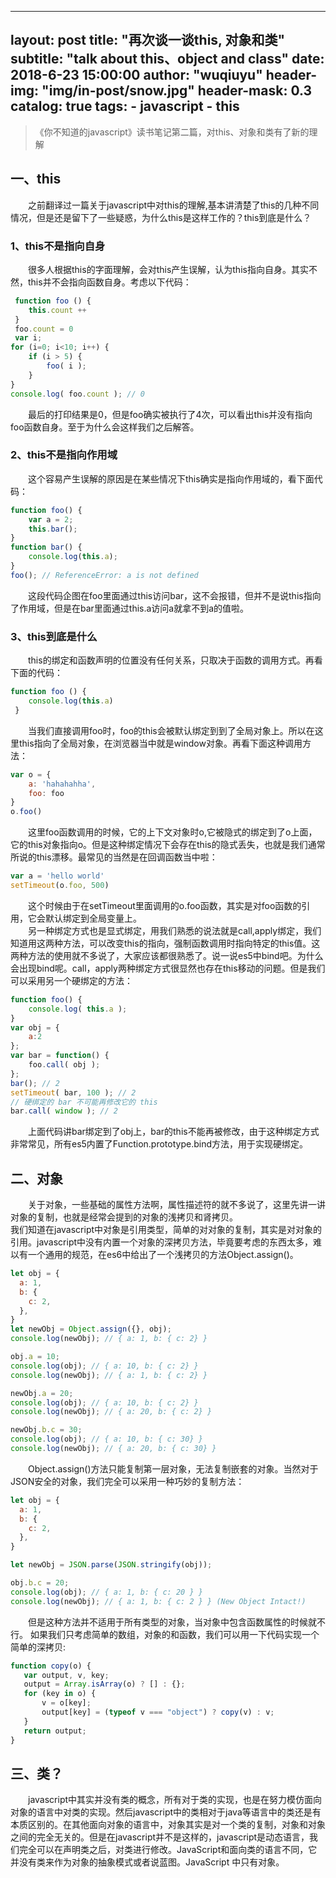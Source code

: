 
---
layout:     post
title:      "再次谈一谈this, 对象和类"
subtitle:   "talk about this、object and class"
date:       2018-6-23 15:00:00
author:     "wuqiuyu"
header-img: "img/in-post/snow.jpg"
header-mask: 0.3
catalog:    true
tags:
    - javascript
    - this
---
> 《你不知道的javascript》读书笔记第二篇，对this、对象和类有了新的理解

## 一、this
&emsp;&emsp;之前翻译过一篇关于javascript中对this的理解,基本讲清楚了this的几种不同情况，但是还是留下了一些疑惑，为什么this是这样工作的？this到底是什么？<br/>
### 1、this不是指向自身
&emsp;&emsp;很多人根据this的字面理解，会对this产生误解，认为this指向自身。其实不然，this并不会指向函数自身。考虑以下代码：<br/>
```javascript
 function foo () {
    this.count ++
 }
 foo.count = 0
 var i;
for (i=0; i<10; i++) { 
    if (i > 5) {
        foo( i ); 
    }
}
console.log( foo.count ); // 0 
```
&emsp;&emsp;最后的打印结果是0，但是foo确实被执行了4次，可以看出this并没有指向foo函数自身。至于为什么会这样我们之后解答。
### 2、this不是指向作用域
&emsp;&emsp;这个容易产生误解的原因是在某些情况下this确实是指向作用域的，看下面代码：
```javascript
function foo() { 
    var a = 2;
    this.bar(); 
}
function bar() { 
    console.log(this.a);
}
foo(); // ReferenceError: a is not defined
```
&emsp;&emsp;这段代码企图在foo里面通过this访问bar，这不会报错，但并不是说this指向了作用域，但是在bar里面通过this.a访问a就拿不到a的值啦。
### 3、this到底是什么
&emsp;&emsp;this的绑定和函数声明的位置没有任何关系，只取决于函数的调用方式。再看下面的代码：
```javascript
function foo () {
    console.log(this.a)
 }
```
&emsp;&emsp;当我们直接调用foo时，foo的this会被默认绑定到到了全局对象上。所以在这里this指向了全局对象，在浏览器当中就是window对象。再看下面这种调用方法：
```javascript
var o = {
    a: 'hahahahha',
    foo: foo
}
o.foo()
```
&emsp;&emsp;这里foo函数调用的时候，它的上下文对象时o,它被隐式的绑定到了o上面，它的this对象指向o。但是这种绑定情况下会存在this的隐式丢失，也就是我们通常所说的this漂移。最常见的当然是在回调函数当中啦：
```javascript
var a = 'hello world'
setTimeout(o.foo, 500)
```
&emsp;&emsp;这个时候由于在setTimeout里面调用的o.foo函数，其实是对foo函数的引用，它会默认绑定到全局变量上。<br/>
&emsp;&emsp;另一种绑定方式也是显式绑定，用我们熟悉的说法就是call,apply绑定，我们知道用这两种方法，可以改变this的指向，强制函数调用时指向特定的this值。这两种方法的使用就不多说了，大家应该都很熟悉了。说一说es5中bind吧。为什么会出现bind呢。call，apply两种绑定方式很显然也存在this移动的问题。但是我们可以采用另一个硬绑定的方法：
```javascript
function foo() { 
    console.log( this.a );
}
var obj = { 
    a:2
};
var bar = function() { 
    foo.call( obj );
};
bar(); // 2
setTimeout( bar, 100 ); // 2
// 硬绑定的 bar 不可能再修改它的 this 
bar.call( window ); // 2
```
&emsp;&emsp;上面代码讲bar绑定到了obj上，bar的this不能再被修改，由于这种绑定方式非常常见，所有es5内置了Function.prototype.bind方法，用于实现硬绑定。
## 二、对象
&emsp;&emsp;关于对象，一些基础的属性方法啊，属性描述符的就不多说了，这里先讲一讲对象的复制，也就是经常会提到的对象的浅拷贝和肾拷贝。<br/>
我们知道在javascript中对象是引用类型，简单的对对象的复制，其实是对对象的引用。javascript中没有内置一个对象的深拷贝方法，毕竟要考虑的东西太多，难以有一个通用的规范，在es6中给出了一个浅拷贝的方法Object.assign()。
```javascript
let obj = {
  a: 1,
  b: {
    c: 2,
  },
}
let newObj = Object.assign({}, obj);
console.log(newObj); // { a: 1, b: { c: 2} }

obj.a = 10;
console.log(obj); // { a: 10, b: { c: 2} }
console.log(newObj); // { a: 1, b: { c: 2} }

newObj.a = 20;
console.log(obj); // { a: 10, b: { c: 2} }
console.log(newObj); // { a: 20, b: { c: 2} }

newObj.b.c = 30;
console.log(obj); // { a: 10, b: { c: 30} }
console.log(newObj); // { a: 20, b: { c: 30} }
```
&emsp;&emsp;Object.assign()方法只能复制第一层对象，无法复制嵌套的对象。当然对于JSON安全的对象，我们完全可以采用一种巧妙的复制方法：
```javascript
let obj = { 
  a: 1,
  b: { 
    c: 2,
  },
}

let newObj = JSON.parse(JSON.stringify(obj));

obj.b.c = 20;
console.log(obj); // { a: 1, b: { c: 20 } }
console.log(newObj); // { a: 1, b: { c: 2 } } (New Object Intact!)
```
&emsp;&emsp;但是这种方法并不适用于所有类型的对象，当对象中包含函数属性的时候就不行。
如果我们只考虑简单的数组，对象的和函数，我们可以用一下代码实现一个简单的深拷贝:
```javascript
function copy(o) {
   var output, v, key;
   output = Array.isArray(o) ? [] : {};
   for (key in o) {
       v = o[key];
       output[key] = (typeof v === "object") ? copy(v) : v;
   }
   return output;
}
```
## 三、类？
&emsp;&emsp;javascript中其实并没有类的概念，所有对于类的实现，也是在努力模仿面向对象的语言中对类的实现。然后javascript中的类相对于java等语言中的类还是有本质区别的。在其他面向对象的语言中，对象其实是对一个类的复制，对象和对象之间的完全无关的。但是在javascript并不是这样的，javascript是动态语言，我们完全可以在声明类之后，对类进行修改。JavaScript和面向类的语言不同，它并没有类来作为对象的抽象模式或者说蓝图。JavaScript 中只有对象。<br/>




